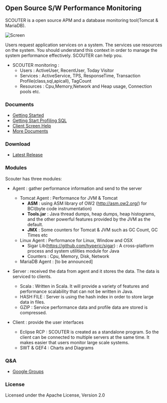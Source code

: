 ## Open Source S/W Performance Monitoring
SCOUTER is a open source APM and a database monitoring tool(Tomcat & MariaDB). 

![Screen](https://github.com/scouter-project/scouter-help/blob/master/misc/screen/dash1.png)

Users request application services on a system. 
The services use resources on the system.
You should understand this context in order to manage the system  performance effectively.
SCOUTER can help you.

- SCOUTER monitoring :
  - Users : ActiveUser, RecentUser, Today Visitor
  - Services : ActiveService, TPS, ResponseTime, Transaction Profile(class,sql,apicall), TagCount 
  - Resources : Cpu,Memory,Network and Heap usage, Connection pools etc.

### Documents
 - [Getting Started](../../wiki/Getting-Started)
 - [Getting Start Profiling SQL](../../wiki/Getting-Start-Profile-SQL) 
 - [Client Screen Help](../../wiki/How-To-Use-Client) 
 - [More Documents](../../wiki/)

### Download
 - [Latest Release](https://github.com/scouter-project/scouter/releases/)

### Modules
Scouter has three modules:

- Agent : gather performance information and send  to the server
  - Tomcat Agent : Performance for JVM & Tomcat 
     - **ASM** :  using ASM library of OW2  (http://asm.ow2.org/) for BCI(byte code instrumentation)
     - **Tools.jar** : Java thread dumps, heap dumps, heap histograms, and the other powerful features provided by the JVM as the default.
     - **JMX** :  Some counters for Tomcat & JVM such as GC Count, GC Times etc 
  - Linux Agent : Performance for Linux, Window and OSX
     - Sigar Lib(https://github.com/hyperic/sigar) : A cross-platform process and system utilities module for Java
     - Counters : Cpu, Memory, Disk, Network
  -  MariaDB Agent : [to be announced]

- Server : received the data from agent and it stores the data. The data is serviced to clients.
  - Scala : Written in Scala. It will provide a variety of features and performance scalability that can not be written in Java.
  - HASH FILE : Server is using the hash index in order to store large data in files.
  - GZIP : Service performance data and profile data are stored is compressed.

- Client : provide the user interfaces
  - Eclipse RCP : SCOUTER is created as a standalone program. So the client can be connected to multiple servers at the same time. It makes easier that users monitor large scale systems.
  - SWT & GEF4 : Charts and Diagrams
  

### Q&A
 - [Google Groups](https://groups.google.com/forum/#!forum/scouter-project)
 
### License
Licensed under the Apache License, Version 2.0


